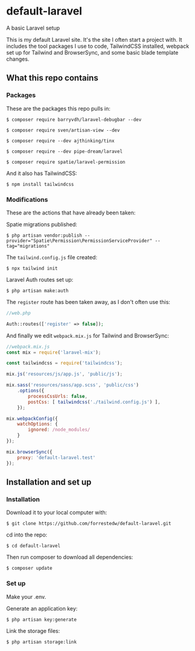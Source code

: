 # default-laravel
A basic Laravel setup

This is my default Laravel site. It's the site I often start a project with. It includes the tool packages I use to code, TailwindCSS installed, webpack set up for Tailwind and BrowserSync, and some basic blade template changes.

## What this repo contains

### Packages
These are the packages this repo pulls in:

```
$ composer require barryvdh/laravel-debugbar --dev

$ composer require sven/artisan-view --dev

$ composer require --dev ajthinking/tinx

$ composer require --dev pipe-dream/laravel

$ composer require spatie/laravel-permission
```

And it also has TailwindCSS:
```
$ npm install tailwindcss
```


### Modifications
These are the actions that have already been taken:

Spatie migrations published:
```
$ php artisan vendor:publish --provider="Spatie\Permission\PermissionServiceProvider" --tag="migrations"
```


The `tailwind.config.js` file created:
```
$ npx tailwind init
```

Laravel Auth routes set up:

```
$ php artisan make:auth
```


The `register` route has been taken away, as I don't often use this:

```php
//web.php

Auth::routes(['register' => false]);
```


And finally we edit `webpack.mix.js` for Tailwind and BrowserSync:
```js
//webpack.mix.js
const mix = require('laravel-mix');

const tailwindcss = require('tailwindcss');

mix.js('resources/js/app.js', 'public/js');

mix.sass('resources/sass/app.scss', 'public/css')
    .options({
        processCssUrls: false,
        postCss: [ tailwindcss('./tailwind.config.js') ],
    });

mix.webpackConfig({
    watchOptions: {
        ignored: /node_modules/
    }
});

mix.browserSync({
    proxy: 'default-laravel.test'
});
```

## Installation and set up

### Installation
Download it to your local computer with:
```
$ git clone https://github.com/forrestedw/default-laravel.git
```

cd into the repo:
```
$ cd default-laravel
```

Then run composer to download all dependencies:
```
$ composer update
```


### Set up
Make your .env.

Generate an application key:
```
$ php artisan key:generate
```

Link the storage files:
```
$ php artisan storage:link
```


